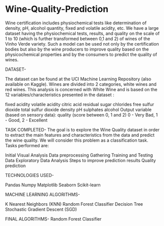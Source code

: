 # Wine-Quality-Prediction
Wine certification includes physiochemical tests like determination of density, pH, alcohol quantity, fixed and volatile acidity, etc. We have a large dataset having the physiochemical tests, results, and quality on the scale of 1 to 10 (which is further transformed between 0,1 and 2) of wines of the Vinho Verde variety. Such a model can be used not only by the certification bodies but also by the wine producers to improve quality based on the physicochemical properties and by the consumers to predict the quality of wines.

DATASET-

The dataset can be found at the UCI Machine Learning Repository (also available on Kaggle). Wines are divided into 2 categories, white wines and red wines. This analysis is concerned with White Wine and is based on the 12 variables/characteristics presented in the dataset :

fixed acidity
volatile acidity
citric acid
residual sugar
chlorides
free sulfur dioxide
total sulfur dioxide
density
pH
sulphates
alcohol
Output variable (based on sensory data): quality (score between 0, 1 and 2)
0 - Very Bad, 1 - Good, 2 - Excellent

TASK COMPLETED-
The goal is to explore the Wine Quality dataset in order to extract the main features and characteristics from the data and predict the wine quality. We will consider this problem as a classification task. Tasks performed are:

Initial Visual Analysis
Data preprocessing
Gathering Training and Testing Data
Exploratory Data Analysis
Steps to improve prediction results
Quality prediction


 TECHNOLOGIES USED-

Pandas
Numpy
Matplotlib
Seaborn
Scikit-learn

MACHINE LEARNING ALGORITHMS-

K Nearest Neighbors (KNN)
Random Forest Classifier
Decision Tree
Stochastic Gradient Descent (SGD)

FINAL ALGORITHMS-
Random Forest Classifier




